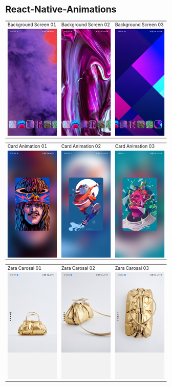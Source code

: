 # React-Native-Animations

<table>
  <tr>
    <td>Background Screen 01</td>
     <td>Background Screen 02</td>
     <td>Background Screen 03</td>
  </tr>
  <tr>
    <td valign="top"><img src="/Src/PreviewAssets/Background01.jpg"></td>
    <td valign="top"><img src="/Src/PreviewAssets/Background02.jpg"></td>
    <td valign="top"><img src="/Src/PreviewAssets/Background03.jpg"></td>
  </tr>
 </table>
 
 <table>
  <tr>
    <td>Card Animation 01</td>
     <td>Card Animation 02</td>
     <td>Card Animation 03</td>
  </tr>
  <tr>
    <td valign="top"><img src="/Src/PreviewAssets/cardAnimation01.jpg"></td>
    <td valign="top"><img src="/Src/PreviewAssets/cardAnimation02.jpg"></td>
    <td valign="top"><img src="/Src/PreviewAssets/cardAnimation03.jpg"></td>
  </tr>
 </table>
 
  <table>
  <tr>
    <td>Zara Carosal 01</td>
     <td>Zara Carosal 02</td>
     <td>Zara Carosal 03</td>
  </tr>
  <tr>
    <td valign="top"><img src="/Src/PreviewAssets/Zaracarosal01.jpg"></td>
    <td valign="top"><img src="/Src/PreviewAssets/Zaracarosal02.jpg"></td>
    <td valign="top"><img src="/Src/PreviewAssets/Zaracarosal03.jpg"></td>
  </tr>
 </table>
